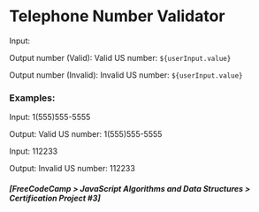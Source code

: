 # Telephone Number Validator

Input:

Output number (Valid): Valid US number: `${userInput.value}`

Output number (Invalid): Invalid US number: `${userInput.value}`

### Examples:
Input: 1(555)555-5555

Output: Valid US number: 1(555)555-5555

Input: 112233

Output: Invalid US number: 112233

##### [FreeCodeCamp > JavaScript Algorithms and Data Structures > Certification Project #3]
